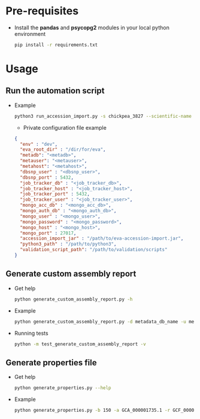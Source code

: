 # Pre-requisites
* Install the **pandas** and **psycopg2** modules in your local python environment
    ```bash
    pip install -r requirements.txt
    ```
# Usage
## Run the automation script
* Example
    ```bash
    python3 run_accession_import.py -s chickpea_3827 --scientific-name cicer_arietinum -a GCA_000331145.1 -b 146 -l -n ASM33114v1 -p /path/to/private-dev-config.json
    ```
    * Private configuration file example
    ```json
    {
      "env" : "dev",
      "eva_root_dir" : "/dir/for/eva",
      "metadb": "<metadb>",
      "metauser": "<metauser>",
      "metahost": "<metahost>",
      "dbsnp_user" : "<dbsnp_user>",
      "dbsnp_port" : 5432,
      "job_tracker_db" : "<job_tracker_db>",  
      "job_tracker_host" : "<job_tracker_host>",  
      "job_tracker_port" : 5432,
      "job_tracker_user" : "<job_tracker_user>",  
      "mongo_acc_db" : "<mongo_acc_db>",
      "mongo_auth_db" : "<mongo_auth_db>",
      "mongo_user" : "<mongo_user>",
      "mongo_password" : "<mongo_password>",
      "mongo_host" : "<mongo_host>",
      "mongo_port" : 27017,
      "accession_import_jar" : "/path/to/eva-accession-import.jar",
      "python3_path" : "/path/to/python3",
      "validation_script_path": "/path/to/validation/scripts"
    }
    ```
## Generate custom assembly report
* Get help
    ```bash 
    python generate_custom_assembly_report.py -h
    ```
* Example
    ```bash
    python generate_custom_assembly_report.py -d metadata_db_name -u metadata_db_user -h metadata_db_host -s bony_fish_7950 -a GCF_000966335.1 -g "/path/to/identical_genbank_refseq_4snp_assembly_report.txt"
    ```
* Running tests
    ```bash
    python -m test_generate_custom_assembly_report -v
    ```

## Generate properties file
* Get help
    ```bash
    python generate_properties.py --help
    ```
* Example
    ```bash
    python generate_properties.py -b 150 -a GCA_000001735.1 -r GCF_000001735.3_TAIR10_assembly_report_CUSTOM.txt  -f /path/to/fasta.fa  -d meadata_db_name -u metadata_db_user -h metadata_db_host   -H job_tracker_host -D job_tracker_db  --mongo-acc-db mongo_accessioning_db --mongo-auth-db mongo_auth_db --mongo-user mongo_user --mongo-password mongo_password  --mongo-host mongo_host --mongo-port mongo_port -s arabidopsis_3702
    ```
